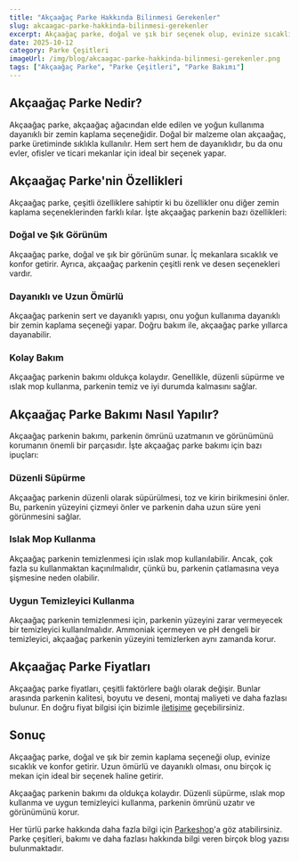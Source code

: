 ```yaml
---
title: "Akçaağaç Parke Hakkında Bilinmesi Gerekenler"
slug: akcaagac-parke-hakkinda-bilinmesi-gerekenler
excerpt: Akçaağaç parke, doğal ve şık bir seçenek olup, evinize sıcaklık ve konfor getirir. Bu yazıda, akçaağaç parkenin özelliklerini ve nasıl bakım yapılacağını bulacaksınız.
date: 2025-10-12
category: Parke Çeşitleri
imageUrl: /img/blog/akcaagac-parke-hakkinda-bilinmesi-gerekenler.png
tags: ["Akçaağaç Parke", "Parke Çeşitleri", "Parke Bakımı"]
---
```


<h2>Akçaağaç Parke Nedir?</h2>

<p>Akçaağaç parke, akçaağaç ağacından elde edilen ve yoğun kullanıma dayanıklı bir zemin kaplama seçeneğidir. Doğal bir malzeme olan akçaağaç, parke üretiminde sıklıkla kullanılır. Hem sert hem de dayanıklıdır, bu da onu evler, ofisler ve ticari mekanlar için ideal bir seçenek yapar.</p>

<h2>Akçaağaç Parke'nin Özellikleri</h2>

<p>Akçaağaç parke, çeşitli özelliklere sahiptir ki bu özellikler onu diğer zemin kaplama seçeneklerinden farklı kılar. İşte akçaağaç parkenin bazı özellikleri:</p>

<h3>Doğal ve Şık Görünüm</h3>

<p>Akçaağaç parke, doğal ve şık bir görünüm sunar. İç mekanlara sıcaklık ve konfor getirir. Ayrıca, akçaağaç parkenin çeşitli renk ve desen seçenekleri vardır.</p>

<h3>Dayanıklı ve Uzun Ömürlü</h3>

<p>Akçaağaç parkenin sert ve dayanıklı yapısı, onu yoğun kullanıma dayanıklı bir zemin kaplama seçeneği yapar. Doğru bakım ile, akçaağaç parke yıllarca dayanabilir.</p>

<h3>Kolay Bakım</h3>

<p>Akçaağaç parkenin bakımı oldukça kolaydır. Genellikle, düzenli süpürme ve ıslak mop kullanma, parkenin temiz ve iyi durumda kalmasını sağlar.</p>

<h2>Akçaağaç Parke Bakımı Nasıl Yapılır?</h2>

<p>Akçaağaç parkenin bakımı, parkenin ömrünü uzatmanın ve görünümünü korumanın önemli bir parçasıdır. İşte akçaağaç parke bakımı için bazı ipuçları:</p>

<h3>Düzenli Süpürme</h3>

<p>Akçaağaç parkenin düzenli olarak süpürülmesi, toz ve kirin birikmesini önler. Bu, parkenin yüzeyini çizmeyi önler ve parkenin daha uzun süre yeni görünmesini sağlar.</p>

<h3>Islak Mop Kullanma</h3>

<p>Akçaağaç parkenin temizlenmesi için ıslak mop kullanılabilir. Ancak, çok fazla su kullanmaktan kaçınılmalıdır, çünkü bu, parkenin çatlamasına veya şişmesine neden olabilir.</p>

<h3>Uygun Temizleyici Kullanma</h3>

<p>Akçaağaç parkenin temizlenmesi için, parkenin yüzeyini zarar vermeyecek bir temizleyici kullanılmalıdır. Ammoniak içermeyen ve pH dengeli bir temizleyici, akçaağaç parkenin yüzeyini temizlerken aynı zamanda korur.</p>

<h2>Akçaağaç Parke Fiyatları</h2>

<p>Akçaağaç parke fiyatları, çeşitli faktörlere bağlı olarak değişir. Bunlar arasında parkenin kalitesi, boyutu ve deseni, montaj maliyeti ve daha fazlası bulunur. En doğru fiyat bilgisi için bizimle <a href="https://parkeshop.com/contact">iletişime</a> geçebilirsiniz.</p>

<h2>Sonuç</h2>

<p>Akçaağaç parke, doğal ve şık bir zemin kaplama seçeneği olup, evinize sıcaklık ve konfor getirir. Uzun ömürlü ve dayanıklı olması, onu birçok iç mekan için ideal bir seçenek haline getirir.</p>

<p>Akçaağaç parkenin bakımı da oldukça kolaydır. Düzenli süpürme, ıslak mop kullanma ve uygun temizleyici kullanma, parkenin ömrünü uzatır ve görünümünü korur.</p>

<p>Her türlü parke hakkında daha fazla bilgi için <a href="https://parkeshop.com">Parkeshop</a>'a göz atabilirsiniz. Parke çeşitleri, bakımı ve daha fazlası hakkında bilgi veren birçok blog yazısı bulunmaktadır.</p>
